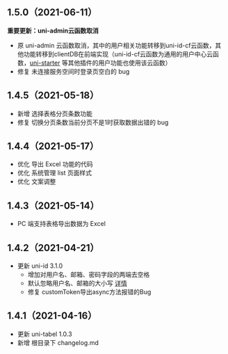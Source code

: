 ## 1.5.0（2021-06-11）
**重要更新：uni-admin云函数取消**

- 原 uni-admin 云函数取消，其中的用户相关功能转移到uni-id-cf云函数，其他功能转移到clientDB在前端实现（uni-id-cf云函数为通用的用户中心云函数，[uni-starter](https://ext.dcloud.net.cn/plugin?id=5057) 等其他插件的用户功能也使用该云函数）
- 修复 未连接服务空间时登录页空白的 bug
## 1.4.5（2021-05-18）
- 新增 选择表格分页条数功能
- 修复 切换分页条数当前分页不是1时获取数据出错的 bug
## 1.4.4（2021-05-17）
- 优化 导出 Excel 功能的代码
- 优化 系统管理 list 页面样式
- 优化 文案调整
## 1.4.3（2021-05-14）
- PC 端支持表格导出数据为 Excel
## 1.4.2（2021-04-21）
- 更新 uni-id 3.1.0
  - 增加对用户名、邮箱、密码字段的两端去空格
  - 默认忽略用户名、邮箱的大小写 [详情](https://uniapp.dcloud.net.cn/uniCloud/uni-id?id=case-sensitive)
  - 修复 customToken导出async方法报错的Bug
## 1.4.1（2021-04-16）
- 更新 uni-tabel 1.0.3
- 新增 根目录下 changelog.md

